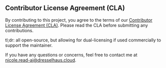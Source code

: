 ## Contributor License Agreement (CLA)

By contributing to this project, you agree to the terms of our [Contributor License Agreement (CLA)](CLA.md). Please read the CLA before submitting any contributions.

tl;dr: all open-source, but allowing for dual-licensing if used commercially to
support the maintainer.

If you have any questions or concerns, feel free to contact me at nicole.read-ai@dresselhaus.cloud.
